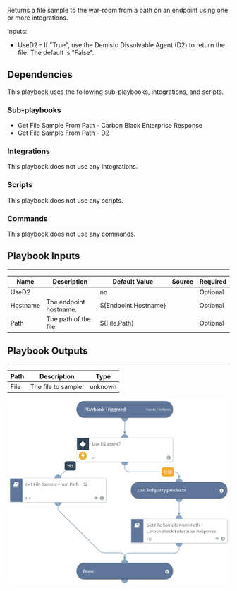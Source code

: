 Returns a file sample to the war-room from a path on an endpoint using one or more integrations.

inputs:
* UseD2 - If "True", use the Demisto Dissolvable Agent (D2) to return the file. The default is "False".

## Dependencies
This playbook uses the following sub-playbooks, integrations, and scripts.

### Sub-playbooks
* Get File Sample From Path - Carbon Black Enterprise Response
* Get File Sample From Path - D2

### Integrations
This playbook does not use any integrations.

### Scripts
This playbook does not use any scripts.

### Commands
This playbook does not use any commands.

## Playbook Inputs
---

| **Name** | **Description** | **Default Value** | **Source** | **Required** |
| --- | --- | --- | --- | --- |
| UseD2 |  | no |  | Optional |
| Hostname | The endpoint hostname.  | ${Endpoint.Hostname} |  | Optional |
| Path | The path of the file. | ${File.Path} |  | Optional |

## Playbook Outputs
---

| **Path** | **Description** | **Type** |
| --- | --- | --- |
| File | The file to sample. | unknown |

![Get_File_Sample_From_Path_Generic](https://github.com/ElazarK/content-docs/blob/master/images/playbooks/Get_File_Sample_From_Path_Generic.png)
